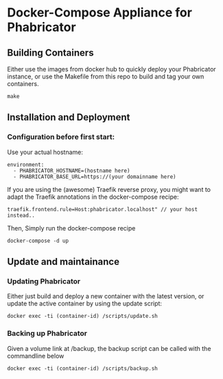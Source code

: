 # Docker-Compose Appliance for Phabricator

## Building Containers
Either use the images from docker hub to quickly deploy your Phabricator instance, or use the Makefile from this repo to build and tag your own containers.

```
make
```

## Installation and Deployment

### Configuration before first start:

Use your actual hostname:
```
environment:
  - PHABRICATOR_HOSTNAME=(hostname here)
  - PHABRICATOR_BASE_URL=https://(your domainname here)
```

If you are using the (awesome) Traefik reverse proxy, you might want to adapt the Traefik annotations in the docker-compose recipe:

```
traefik.frontend.rule=Host:phabricator.localhost" // your host instead..
```

Then, Simply run the docker-compose recipe

```
docker-compose -d up
```



## Update and maintainance

### Updating Phabricator
Either just build and deploy a new container with the latest version, or update the active container by using the update script:

```
docker exec -ti (container-id) /scripts/update.sh
```

### Backing up Phabricator
Given a volume link at /backup, the backup script can be called with the commandline below

```
docker exec -ti (container-id) /scripts/backup.sh
```